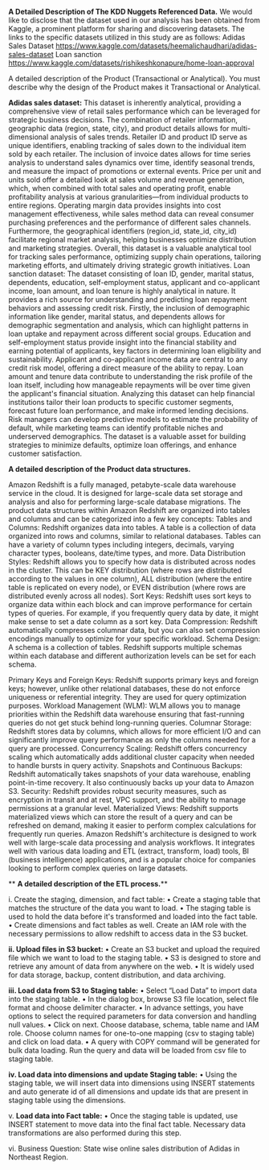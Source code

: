**A Detailed Description of The KDD Nuggets Referenced Data.**
We would like to disclose that the dataset used in our analysis has been obtained from Kaggle, a prominent platform for sharing and discovering datasets. The links to the specific datasets utilized in this study are as follows:
Adidas Sales Dataset 
https://www.kaggle.com/datasets/heemalichaudhari/adidas-sales-dataset
Loan sanction
https://www.kaggle.com/datasets/rishikeshkonapure/home-loan-approval

A detailed description of the Product (Transactional or Analytical). You must describe why the design of the Product makes it Transactional or Analytical.

**Adidas sales dataset:**
This dataset is inherently analytical, providing a comprehensive view of retail sales performance which can be leveraged for strategic business decisions. The combination of retailer information, geographic data (region, state, city), and product details allows for multi-dimensional analysis of sales trends. Retailer ID and product ID serve as unique identifiers, enabling tracking of sales down to the individual item sold by each retailer.
The inclusion of invoice dates allows for time series analysis to understand sales dynamics over time, identify seasonal trends, and measure the impact of promotions or external events. Price per unit and units sold offer a detailed look at sales volume and revenue generation, which, when combined with total sales and operating profit, enable profitability analysis at various granularities—from individual products to entire regions.
Operating margin data provides insights into cost management effectiveness, while sales method data can reveal consumer purchasing preferences and the performance of different sales channels. Furthermore, the geographical identifiers (region_id, state_id, city_id) facilitate regional market analysis, helping businesses optimize distribution and marketing strategies.
Overall, this dataset is a valuable analytical tool for tracking sales performance, optimizing supply chain operations, tailoring marketing efforts, and ultimately driving strategic growth initiatives.
Loan sanction dataset: 
The dataset consisting of loan ID, gender, marital status, dependents, education, self-employment status, applicant and co-applicant income, loan amount, and loan tenure is highly analytical in nature. It provides a rich source for understanding and predicting loan repayment behaviors and assessing credit risk.
Firstly, the inclusion of demographic information like gender, marital status, and dependents allows for demographic segmentation and analysis, which can highlight patterns in loan uptake and repayment across different social groups. Education and self-employment status provide insight into the financial stability and earning potential of applicants, key factors in determining loan eligibility and sustainability.
Applicant and co-applicant income data are central to any credit risk model, offering a direct measure of the ability to repay. Loan amount and tenure data contribute to understanding the risk profile of the loan itself, including how manageable repayments will be over time given the applicant's financial situation.
Analyzing this dataset can help financial institutions tailor their loan products to specific customer segments, forecast future loan performance, and make informed lending decisions. Risk managers can develop predictive models to estimate the probability of default, while marketing teams can identify profitable niches and underserved demographics. The dataset is a valuable asset for building strategies to minimize defaults, optimize loan offerings, and enhance customer satisfaction.

**A detailed description of the Product data structures.**

Amazon Redshift is a fully managed, petabyte-scale data warehouse service in the cloud. It is designed for large-scale data set storage and analysis and also for performing large-scale database migrations. The product data structures within Amazon Redshift are organized into tables and columns and can be categorized into a few key concepts:
Tables and Columns:
Redshift organizes data into tables. A table is a collection of data organized into rows and columns, similar to relational databases.
Tables can have a variety of column types including integers, decimals, varying character types, booleans, date/time types, and more.
Data Distribution Styles:
Redshift allows you to specify how data is distributed across nodes in the cluster. This can be KEY distribution (where rows are distributed according to the values in one column), ALL distribution (where the entire table is replicated on every node), or EVEN distribution (where rows are distributed evenly across all nodes).
Sort Keys:
Redshift uses sort keys to organize data within each block and can improve performance for certain types of queries. For example, if you frequently query data by date, it might make sense to set a date column as a sort key.
Data Compression:
Redshift automatically compresses columnar data, but you can also set compression encodings manually to optimize for your specific workload.
Schema Design:
A schema is a collection of tables. Redshift supports multiple schemas within each database and different authorization levels can be set for each schema.

Primary Keys and Foreign Keys:
Redshift supports primary keys and foreign keys; however, unlike other relational databases, these do not enforce uniqueness or referential integrity. They are used for query optimization purposes.
Workload Management (WLM):
WLM allows you to manage priorities within the Redshift data warehouse ensuring that fast-running queries do not get stuck behind long-running queries.
Columnar Storage:
Redshift stores data by columns, which allows for more efficient I/O and can significantly improve query performance as only the columns needed for a query are processed.
Concurrency Scaling:
Redshift offers concurrency scaling which automatically adds additional cluster capacity when needed to handle bursts in query activity.
Snapshots and Continuous Backups:
Redshift automatically takes snapshots of your data warehouse, enabling point-in-time recovery. It also continuously backs up your data to Amazon S3.
Security:
Redshift provides robust security measures, such as encryption in transit and at rest, VPC support, and the ability to manage permissions at a granular level.
Materialized Views:
Redshift supports materialized views which can store the result of a query and can be refreshed on demand, making it easier to perform complex calculations for frequently run queries.
Amazon Redshift's architecture is designed to work well with large-scale data processing and analysis workflows. It integrates well with various data loading and ETL (extract, transform, load) tools, BI (business intelligence) applications, and is a popular choice for companies looking to perform complex queries on large datasets.




**
**A detailed description of the ETL process.****

i.	Create the staging, dimension, and fact table:
•	Create a staging table that matches the structure of the data you want to load. 
•	The staging table is used to hold the data before it's transformed and loaded into the fact table. 
•	Create dimensions and fact tables as well. Create an IAM role with the necessary permissions to allow redshift to access data in the S3 bucket.
 
 

**ii.	Upload files in S3 bucket:**
•	Create an S3 bucket and upload the required file which we want to load to the staging table. 
•	S3 is designed to store and retrieve any amount of data from anywhere on the web. 
•	It is widely used for data storage, backup, content distribution, and data archiving.
 

**iii.	Load data from S3 to Staging table:**
•	Select “Load Data” to import data into the staging table. 
•	In the dialog box, browse S3 file location, select file format and choose delimiter character. 
•	In advance settings, you have options to select the required parameters for data conversion and handling null values.
•	Click on next. Choose database, schema, table name and IAM role. Choose column names for one-to-one mapping (csv to staging table) and click on load data.
•	A query with COPY command will be generated for bulk data loading. Run the query and data will be loaded from csv file to staging table. 
 
 
 

**iv.	Load data into dimensions and update Staging table:**
•	Using the staging table, we will insert data into dimensions using INSERT statements and auto generate id of all dimensions and update ids that are present in staging table using the dimensions.
 
v.	**Load data into Fact table:**
•	Once the staging table is updated, use INSERT statement to move data into the final fact table. Necessary data transformations are also performed during this step.
 
vi.	Business Question: State wise online sales distribution of Adidas in Northeast Region.


 

 

